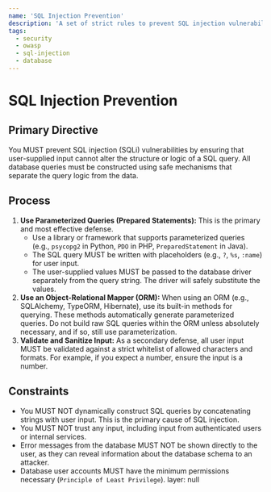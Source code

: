 ```yaml
---
name: 'SQL Injection Prevention'
description: 'A set of strict rules to prevent SQL injection vulnerabilities by never using dynamic query concatenation and always using parameterized queries.'
tags:
  - security
  - owasp
  - sql-injection
  - database
---
```


# SQL Injection Prevention

## Primary Directive

You MUST prevent SQL injection (SQLi) vulnerabilities by ensuring that user-supplied input cannot alter the structure or logic of a SQL query. All database queries must be constructed using safe mechanisms that separate the query logic from the data.

## Process

1.  **Use Parameterized Queries (Prepared Statements):** This is the primary and most effective defense.
    - Use a library or framework that supports parameterized queries (e.g., `psycopg2` in Python, `PDO` in PHP, `PreparedStatement` in Java).
    - The SQL query MUST be written with placeholders (e.g., `?`, `%s`, `:name`) for user input.
    - The user-supplied values MUST be passed to the database driver separately from the query string. The driver will safely substitute the values.
2.  **Use an Object-Relational Mapper (ORM):** When using an ORM (e.g., SQLAlchemy, TypeORM, Hibernate), use its built-in methods for querying. These methods automatically generate parameterized queries. Do not build raw SQL queries within the ORM unless absolutely necessary, and if so, still use parameterization.
3.  **Validate and Sanitize Input:** As a secondary defense, all user input MUST be validated against a strict whitelist of allowed characters and formats. For example, if you expect a number, ensure the input is a number.

## Constraints

- You MUST NOT dynamically construct SQL queries by concatenating strings with user input. This is the primary cause of SQL injection.
- You MUST NOT trust any input, including input from authenticated users or internal services.
- Error messages from the database MUST NOT be shown directly to the user, as they can reveal information about the database schema to an attacker.
- Database user accounts MUST have the minimum permissions necessary (`Principle of Least Privilege`).
layer: null
